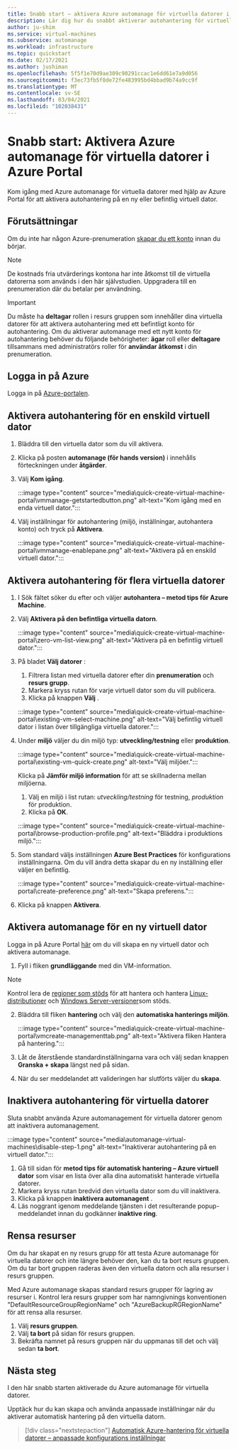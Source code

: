 ```yaml
---
title: Snabb start – aktivera Azure automanage för virtuella datorer i Azure Portal
description: Lär dig hur du snabbt aktiverar autohantering för virtuella datorer på en ny eller befintlig virtuell dator i Azure Portal.
author: ju-shim
ms.service: virtual-machines
ms.subservice: automanage
ms.workload: infrastructure
ms.topic: quickstart
ms.date: 02/17/2021
ms.author: jushiman
ms.openlocfilehash: 5f5f1e70d9ae309c90291ccac1e6dd61e7a9d056
ms.sourcegitcommit: f3ec73fb5f8de72fe483995bd4bbad9b74a9cc9f
ms.translationtype: MT
ms.contentlocale: sv-SE
ms.lasthandoff: 03/04/2021
ms.locfileid: "102038431"
---
```

# <a name="quickstart-enable-azure-automanage-for-virtual-machines-in-the-azure-portal"></a>Snabb start: Aktivera Azure automanage för virtuella datorer i Azure Portal

Kom igång med Azure automanage för virtuella datorer med hjälp av Azure Portal för att aktivera autohantering på en ny eller befintlig virtuell dator.


## <a name="prerequisites"></a>Förutsättningar

Om du inte har någon Azure-prenumeration [skapar du ett konto](https://azure.microsoft.com/pricing/purchase-options/pay-as-you-go/) innan du börjar.

> [!NOTE]
> De kostnads fria utvärderings kontona har inte åtkomst till de virtuella datorerna som används i den här självstudien. Uppgradera till en prenumeration där du betalar per användning.

> [!IMPORTANT]
> Du måste ha **deltagar** rollen i resurs gruppen som innehåller dina virtuella datorer för att aktivera autohantering med ett befintligt konto för autohantering. Om du aktiverar automanage med ett nytt konto för autohantering behöver du följande behörigheter: **ägar** roll eller **deltagare** tillsammans med administratörs roller för **användar åtkomst** i din prenumeration.


## <a name="sign-in-to-azure"></a>Logga in på Azure

Logga in på [Azure-portalen](https://aka.ms/AutomanagePortal-Ignite21).

## <a name="enable-automanage-for-a-single-vm"></a>Aktivera autohantering för en enskild virtuell dator

1. Bläddra till den virtuella dator som du vill aktivera.

2. Klicka på posten **automanage (för hands version)** i innehålls förteckningen under **åtgärder**.

3. Välj **Kom igång**.

    :::image type="content" source="media\quick-create-virtual-machine-portal\vmmanage-getstartedbutton.png" alt-text="Kom igång med en enda virtuell dator.":::

4. Välj inställningar för autohantering (miljö, inställningar, autohantera konto) och tryck på **Aktivera**.

    :::image type="content" source="media\quick-create-virtual-machine-portal\vmmanage-enablepane.png" alt-text="Aktivera på en enskild virtuell dator.":::

## <a name="enable-automanage-for-multiple-vms"></a>Aktivera autohantering för flera virtuella datorer

1. I Sök fältet söker du efter och väljer **autohantera – metod tips för Azure Machine**.

2. Välj **Aktivera på den befintliga virtuella datorn**.

    :::image type="content" source="media\quick-create-virtual-machine-portal\zero-vm-list-view.png" alt-text="Aktivera på en befintlig virtuell dator.":::

3. På bladet **Välj datorer** :
    1. Filtrera listan med virtuella datorer efter din **prenumeration** och **resurs grupp**.
    1. Markera kryss rutan för varje virtuell dator som du vill publicera.
    1. Klicka på knappen **Välj** .

    :::image type="content" source="media\quick-create-virtual-machine-portal\existing-vm-select-machine.png" alt-text="Välj befintlig virtuell dator i listan över tillgängliga virtuella datorer.":::

4. Under **miljö** väljer du din miljö typ: **utveckling/testning** eller **produktion**. 

    :::image type="content" source="media\quick-create-virtual-machine-portal\existing-vm-quick-create.png" alt-text="Välj miljöer.":::

   Klicka på **Jämför miljö information** för att se skillnaderna mellan miljöerna.
    1. Välj en miljö i list rutan: *utveckling/testning* för testning, *produktion* för produktion.
    1. Klicka på **OK**.

    :::image type="content" source="media\quick-create-virtual-machine-portal\browse-production-profile.png" alt-text="Bläddra i produktions miljö.":::

5. Som standard väljs inställningen **Azure Best Practices** för konfigurations inställningarna. Om du vill ändra detta skapar du en ny inställning eller väljer en befintlig. 

    :::image type="content" source="media\quick-create-virtual-machine-portal\create-preference.png" alt-text="Skapa preferens.":::

6. Klicka på knappen **Aktivera**.


## <a name="enable-automanage-for-a-new-vm"></a>Aktivera automanage för en ny virtuell dator

Logga in på Azure Portal [här](https://aka.ms/AzureAutomanagePreview) om du vill skapa en ny virtuell dator och aktivera automanage.

1. Fyll i fliken **grundläggande** med din VM-information.

> [!NOTE]
> Kontrol lera de [regioner som stöds](automanage-virtual-machines.md#supported-regions) för att hantera och hantera [Linux-distributioner](automanage-linux.md#supported-linux-distributions-and-versions) och [Windows Server-versioner](automanage-windows-server.md#supported-windows-server-versions)som stöds.

2. Bläddra till fliken **hantering** och välj den **automatiska hanterings miljön**.

    :::image type="content" source="media\quick-create-virtual-machine-portal\vmcreate-managementtab.png" alt-text="Aktivera fliken Hantera på hantering.":::

3. Låt de återstående standardinställningarna vara och välj sedan knappen **Granska + skapa** längst ned på sidan.

4. När du ser meddelandet att valideringen har slutförts väljer du **skapa**.

## <a name="disable-automanage-for-vms"></a>Inaktivera autohantering för virtuella datorer

Sluta snabbt använda Azure automanagement för virtuella datorer genom att inaktivera automanagement.

:::image type="content" source="media\automanage-virtual-machines\disable-step-1.png" alt-text="Inaktiverar autohantering på en virtuell dator.":::

1. Gå till sidan för **metod tips för automatisk hantering – Azure virtuell dator** som visar en lista över alla dina automatiskt hanterade virtuella datorer.
1. Markera kryss rutan bredvid den virtuella dator som du vill inaktivera.
1. Klicka på knappen **inaktivera automanagent** .
1. Läs noggrant igenom meddelande tjänsten i det resulterande popup-meddelandet innan du godkänner **inaktive ring**.


## <a name="clean-up-resources"></a>Rensa resurser

Om du har skapat en ny resurs grupp för att testa Azure automanage för virtuella datorer och inte längre behöver den, kan du ta bort resurs gruppen. Om du tar bort gruppen raderas även den virtuella datorn och alla resurser i resurs gruppen.

Med Azure automanage skapas standard resurs grupper för lagring av resurser i. Kontrol lera resurs grupper som har namngivnings konventionen "DefaultResourceGroupRegionName" och "AzureBackupRGRegionName" för att rensa alla resurser.

1. Välj **resurs gruppen**.
1. Välj **ta bort** på sidan för resurs gruppen.
1. Bekräfta namnet på resurs gruppen när du uppmanas till det och välj sedan **ta bort**.


## <a name="next-steps"></a>Nästa steg

I den här snabb starten aktiverade du Azure automanage för virtuella datorer.

Upptäck hur du kan skapa och använda anpassade inställningar när du aktiverar automatisk hantering på den virtuella datorn.

> [!div class="nextstepaction"]
> [Automatisk Azure-hantering för virtuella datorer – anpassade konfigurations inställningar](virtual-machines-custom-preferences.md)
